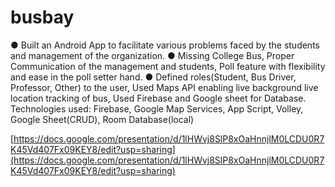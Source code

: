 # busbay

● Built an Android App to facilitate various problems faced by the students and management of the organization.
● Missing College Bus, Proper Communication of the management and students, Poll feature with flexibility and
ease in the poll setter hand.
● Defined roles(Student, Bus Driver, Professor, Other) to the user, Used Maps API enabling live background live location
tracking of bus, Used Firebase and Google sheet for Database.
Technologies used: Firebase, Google Map Services, App Script, Volley, Google Sheet(CRUD), Room Database(local)


[https://docs.google.com/presentation/d/1lHWvj8SlP8xOaHnnjlM0LCDU0R7K45Vd407Fx09KEY8/edit?usp=sharing](https://docs.google.com/presentation/d/1lHWvj8SlP8xOaHnnjlM0LCDU0R7K45Vd407Fx09KEY8/edit?usp=sharing)
